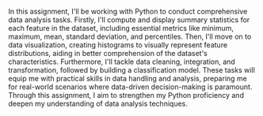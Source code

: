 In this assignment, I'll be working with Python to conduct comprehensive data analysis tasks. 
Firstly, I'll compute and display summary statistics for each feature in the dataset, including essential metrics like minimum, maximum, mean, standard deviation, and percentiles. 
Then, I'll move on to data visualization, creating histograms to visually represent feature distributions, aiding in better comprehension of the dataset's characteristics. 
Furthermore, I'll tackle data cleaning, integration, and transformation, followed by building a classification model. 
These tasks will equip me with practical skills in data handling and analysis, preparing me for real-world scenarios where data-driven decision-making is paramount. 
Through this assignment, I aim to strengthen my Python proficiency and deepen my understanding of data analysis techniques.
